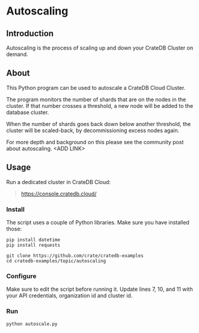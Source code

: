 # Autoscaling

## Introduction

Autoscaling is the process of scaling up and down your CrateDB Cluster
on demand.

## About

This Python program can be used to autoscale a CrateDB Cloud Cluster.

The program monitors the number of shards that are on the nodes in the
cluster. If that number crosses a threshold, a new node will be added
to the database cluster.

When the number of shards goes back down below another threshold, the
cluster will be scaled-back, by decommissioning excess nodes again.

For more depth and background on this please see the community post
about autoscaling. \<ADD LINK\>

## Usage

Run a dedicated cluster in CrateDB Cloud:

> <https://console.cratedb.cloud/>

### Install

The script uses a couple of Python libraries. Make sure you have installed those:
```shell
pip install datetime
pip install requests
```

```shell
git clone https://github.com/crate/cratedb-examples
cd cratedb-examples/topic/autoscaling
```

### Configure

Make sure to edit the script before running it. Update lines 7, 10,
and 11 with your API credentials, organization id and cluster id.

### Run
```shell
python autoscale.py
```
